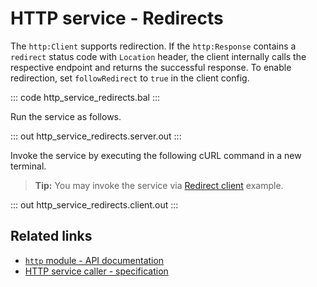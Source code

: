 # HTTP service - Redirects

The `http:Client` supports redirection. If the `http:Response` contains a `redirect` status code with `Location` header, the client internally calls the respective endpoint and returns the successful response. To enable redirection, set `followRedirect` to `true` in the client config.

::: code http_service_redirects.bal :::

Run the service as follows.

::: out http_service_redirects.server.out :::

Invoke the service by executing the following cURL command in a new terminal.

>**Tip:** You may invoke the service via [Redirect client](../http-client-redirects/) example.

::: out http_service_redirects.client.out :::

## Related links
- [`http` module - API documentation](https://lib.ballerina.io/ballerina/http/latest/)
- [HTTP service caller - specification](/spec/http/#2341-httpcaller)
